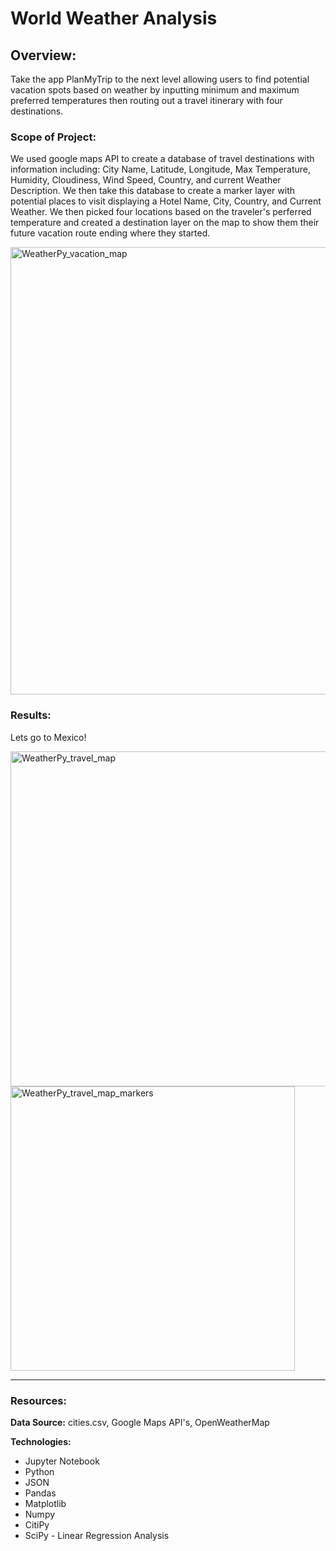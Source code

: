 # World Weather Analysis

## Overview:
Take the app PlanMyTrip to the next level allowing users to find potential vacation spots based on weather by inputting minimum and maximum preferred temperatures then routing out a travel itinerary with four destinations.

### Scope of Project: 
We used google maps API to create a database of travel destinations with information including: City Name, Latitude, Longitude, Max Temperature, Humidity, Cloudiness, Wind Speed, Country, and current Weather Description. We then take this database to create a marker layer with potential places to visit displaying a Hotel Name, City, Country, and Current Weather. We then picked four locations based on the traveler's perferred temperature and created a destination layer on the map to show them their future vacation route ending where they started. 

<img width="716" alt="WeatherPy_vacation_map" src="https://user-images.githubusercontent.com/111904266/201982237-ded6e931-577e-421d-a266-40e82d47d5c1.png">

### Results: 
Lets go to Mexico!

<img width="536" alt="WeatherPy_travel_map" src="https://user-images.githubusercontent.com/111904266/201982278-8ced0c90-216c-491e-bca8-a3c0821fe396.png">

<img width="455" alt="WeatherPy_travel_map_markers" src="https://user-images.githubusercontent.com/111904266/201982288-9773be5c-344f-42e4-8cc0-1721ebb0fbc2.png">


*****
### Resources: 

**Data Source:** cities.csv, Google Maps API's, OpenWeatherMap

**Technologies:** 
* Jupyter Notebook
* Python
* JSON
* Pandas
* Matplotlib
* Numpy
* CitiPy
* SciPy - Linear Regression Analysis

